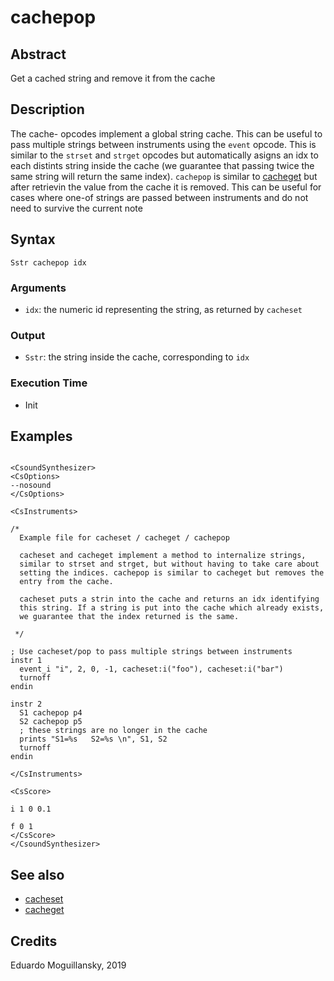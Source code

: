 # cachepop

## Abstract

Get a cached string and remove it from the cache


## Description

The cache- opcodes implement a global string cache. This can be useful to
pass multiple strings between instruments using the `event` opcode. This is
similar to the `strset` and `strget` opcodes but automatically asigns an idx
to each distints string inside the cache (we guarantee that passing twice 
the same string will return the same index). `cachepop` is similar to [cacheget](cacheget.md)
but after retrievin the value from the cache it is removed. This can be useful 
for cases where one-of strings are passed between instruments and do not need
to survive the current note

## Syntax

    Sstr cachepop idx


### Arguments

* `idx`: the numeric id representing the string, as returned by `cacheset`

### Output

* `Sstr`: the string inside the cache, corresponding to `idx`


### Execution Time

* Init 

## Examples

```csound 

<CsoundSynthesizer>
<CsOptions>
--nosound
</CsOptions>

<CsInstruments>

/*
  Example file for cacheset / cacheget / cachepop

  cacheset and cacheget implement a method to internalize strings,
  similar to strset and strget, but without having to take care about
  setting the indices. cachepop is similar to cacheget but removes the
  entry from the cache.

  cacheset puts a strin into the cache and returns an idx identifying 
  this string. If a string is put into the cache which already exists,
  we guarantee that the index returned is the same. 

 */

; Use cacheset/pop to pass multiple strings between instruments
instr 1  
  event_i "i", 2, 0, -1, cacheset:i("foo"), cacheset:i("bar")
  turnoff
endin

instr 2
  S1 cachepop p4
  S2 cachepop p5
  ; these strings are no longer in the cache
  prints "S1=%s   S2=%s \n", S1, S2
  turnoff
endin

</CsInstruments>

<CsScore>

i 1 0 0.1

f 0 1
</CsScore>
</CsoundSynthesizer>

```


## See also

* [cacheset](cacheset.md)
* [cacheget](cacheget.md)


## Credits

Eduardo Moguillansky, 2019
